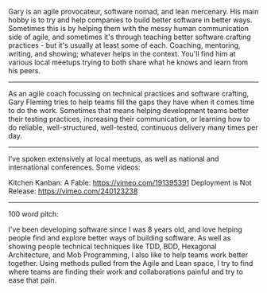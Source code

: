 Gary is an agile provocateur, software nomad, and lean mercenary. His main hobby is to try and help companies to build better software in better ways. Sometimes this is by helping them with the messy human communication side of agile, and sometimes it's through teaching better software crafting practices - but it's usually at least some of each. Coaching, mentoring, writing, and showing; whatever helps in the context. You'll find him at various local meetups trying to both share what he knows and learn from his peers.

---

As an agile coach focussing on technical practices and software crafting, Gary Fleming tries to help teams fill the gaps they have when it comes time to do the work. Sometimes that means helping development teams better their testing practices, increasing their communication, or learning how to do reliable, well-structured, well-tested, continuous delivery many times per day.

---

I’ve spoken extensively at local meetups, as well as national and international conferences. Some videos:

Kitchen Kanban: A Fable: https://vimeo.com/191395391 Deployment is Not Release: https://vimeo.com/240123238

---

100 word pitch:

I've been developing software since I was 8 years old, and love helping people find and explore better ways of building software. As well as showing people technical techniques like TDD, BDD, Hexagonal Architecture, and Mob Programming, I also like to help teams work better together. Using methods pulled from the Agile and Lean space, I try to find where teams are finding their work and collaborations painful and try to ease that pain. 
